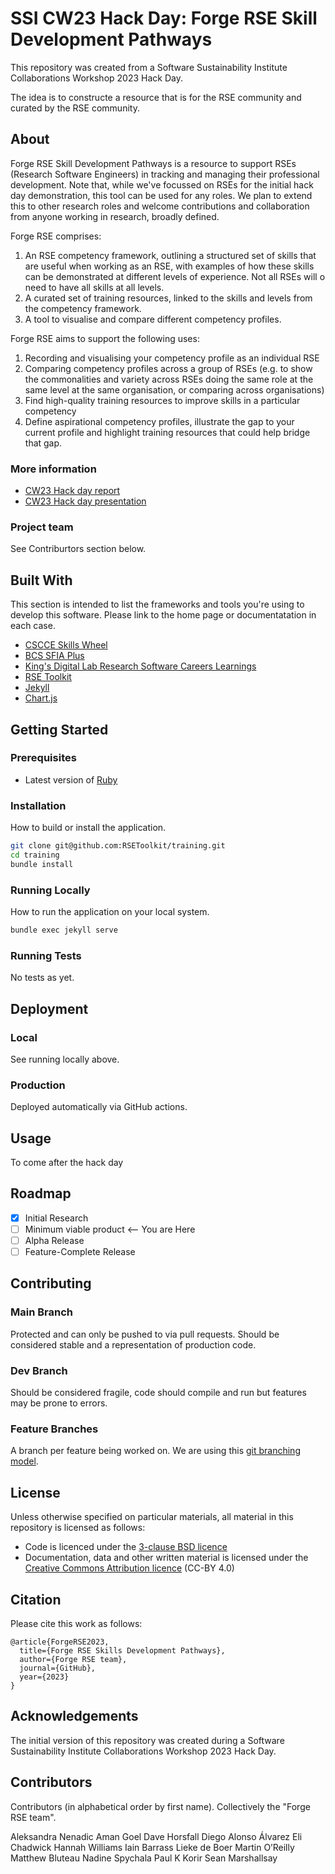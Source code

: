# SSI CW23 Hack Day: Forge RSE Skill Development Pathways

This repository was created from a Software Sustainability Institute Collaborations Workshop 2023 Hack Day. 

The idea is to constructe a resource that is for the RSE community and curated by the RSE community. 

## About

Forge RSE Skill Development Pathways is a resource to support RSEs (Research Software Engineers) in tracking and managing their professional development. Note that, while we've focussed on RSEs for the initial hack day demonstration, this tool can be used for any roles. We plan to extend this to other research roles and welcome contributions and collaboration from anyone working in research, broadly defined.

Forge RSE comprises:

1. An RSE competency framework, outlining a structured set of skills that are useful when working as an RSE, with examples of how these skills can be demonstrated at different levels of experience. Not all RSEs will o need to have all skills at all levels.
2. A curated set of training resources, linked to the skills and levels from the competency framework.
3. A tool to visualise and compare different competency profiles.

Forge RSE aims to support the following uses:

1. Recording and visualising your competency profile as an individual RSE
2. Comparing competency profiles across a group of RSEs (e.g. to show the commonalities and variety across RSEs doing the same role at the same level at the same organisation, or comparing across organisations)
3. Find high-quality training resources to improve skills in a particular competency
4. Define aspirational competency profiles, illustrate the gap to your current profile and highlight training resources that could help bridge that gap.

### More information
- [CW23 Hack day report](https://docs.google.com/document/d/1ApTf8RcB86-RXrCJfCUMWDt6kRWSM0wVzBsPMCyhC8g)
- [CW23 Hack day presentation](https://docs.google.com/presentation/d/15RBtaJ4W5bUWV7aHrwV0wX7op7hewl3B-w7vj6wieHg/edit#slide=id.g1e2424db41c_2_0)

### Project team
See Contriburtors section below.

## Built With

This section is intended to list the frameworks and tools you're using to develop this software. Please link to the home page or documentatation in each case.

- [CSCCE Skills Wheel](https://zenodo.org/record/4437294#.ZFO3F-zMIc1)
- [BCS SFIA Plus](https://www.bcs.org/it-careers/sfiaplus-it-skills-framework/)
- [King's Digital Lab Research Software Careers Learnings](https://zenodo.org/record/2559235)
- [RSE Toolkit](https://rsetoolkit.github.io/)
- [Jekyll](https://jekyllrb.com/)  
- [Chart.js](https://www.chartjs.org/)  

## Getting Started

### Prerequisites

- Latest version of [Ruby](https://www.ruby-lang.org/en/)

### Installation

How to build or install the application.

```sh
git clone git@github.com:RSEToolkit/training.git
cd training
bundle install
```

### Running Locally

How to run the application on your local system.

```sh
bundle exec jekyll serve
```

### Running Tests

No tests as yet.

## Deployment

### Local

See running locally above.

### Production

Deployed automatically via GitHub actions. 

## Usage

To come after the hack day

## Roadmap

- [x] Initial Research  
- [ ] Minimum viable product <-- You are Here  
- [ ] Alpha Release  
- [ ] Feature-Complete Release  

## Contributing

### Main Branch
Protected and can only be pushed to via pull requests. Should be considered stable and a representation of production code.

### Dev Branch
Should be considered fragile, code should compile and run but features may be prone to errors.

### Feature Branches
A branch per feature being worked on. We are using this [git branching model](https://nvie.com/posts/a-successful-git-branching-model/).

## License
Unless otherwise specified on particular materials, all material in this repository is licensed as follows:
- Code is licenced under the [3-clause BSD licence](https://opensource.org/license/bsd-3-clause/)
- Documentation, data and other written material is licensed under the [Creative Commons Attribution licence](https://creativecommons.org/licenses/by/4.0/) (CC-BY 4.0)

## Citation

Please cite this work as follows:

```
@article{ForgeRSE2023,
  title={Forge RSE Skills Development Pathways},
  author={Forge RSE team},
  journal={GitHub},
  year={2023}
}
```

## Acknowledgements
The initial version of this repository was created during a Software Sustainability Institute Collaborations Workshop 2023 Hack Day.

## Contributors
Contributors (in alphabetical order by first name). Collectively the "Forge RSE team".

Aleksandra Nenadic
Aman Goel
Dave Horsfall 
Diego Alonso Álvarez 
Eli Chadwick
Hannah Williams 
Iain Barrass
Lieke de Boer
Martin O’Reilly
Matthew Bluteau
Nadine Spychala
Paul K Korir
Sean Marshallsay
